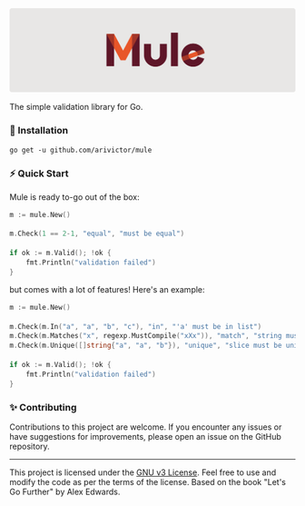 ![mule validation library](cover.png)

The simple validation library for Go.

### 🚀 Installation

```shell
go get -u github.com/arivictor/mule
```

### ⚡️ Quick Start
Mule is ready to-go out of the box:

```go
m := mule.New()

m.Check(1 == 2-1, "equal", "must be equal")

if ok := m.Valid(); !ok {
    fmt.Println("validation failed")
}
```

but comes with a lot of features! Here's an example:

```go
m := mule.New()

m.Check(m.In("a", "a", "b", "c"), "in", "'a' must be in list")
m.Check(m.Matches("x", regexp.MustCompile("xXx")), "match", "string must match")
m.Check(m.Unique([]string{"a", "a", "b"}), "unique", "slice must be unique")

if ok := m.Valid(); !ok {
    fmt.Println("validation failed")
}
```

### ✨ Contributing

Contributions to this project are welcome. If you encounter any issues or have suggestions for improvements, please open an issue on the GitHub repository.

---

This project is licensed under the [GNU v3 License](LICENSE). Feel free to use and modify the code as per the terms of the license. Based on the book "Let's Go Further" by Alex Edwards.